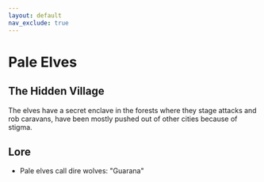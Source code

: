 ```yaml
---
layout: default
nav_exclude: true
---
```

# Pale Elves

## The Hidden Village
The elves have a secret enclave in the forests where they stage attacks and rob caravans, have been mostly pushed out of other cities because of stigma.

## Lore
* Pale elves call dire wolves: "Guarana"
